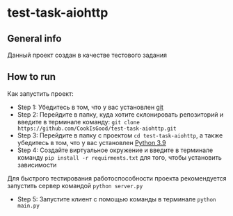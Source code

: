 # test-task-aiohttp
## General info
Данный проект создан в качестве тестового задания

## How to run
Как запустить проект:
- Step 1: Убедитесь в том, что у вас установлен [git](https://git-scm.com/book/en/v2/Getting-Started-Installing-Git)
- Step 2: Перейдите в папку, куда хотите склонировать репозиторий и введите в терминале команду: `git clone https://github.com/CookIsGood/test-task-aiohttp.git`
- Step 3: Перейдите в папку с проектом `cd test-task-aiohttp`, а также убедитесь в том, что у вас установлен [Python 3.9](https://www.python.org/downloads/)
- Step 4: Создайте виртуальное окружение и введите в терминале команду `pip install -r requirments.txt` для того, чтобы установить зависимости

Для быстрого тестирования работоспособности проекта рекомендуется запустить сервер командой `python server.py`

- Step 5: Запустите клиент с помощью команды в терминале `python main.py`